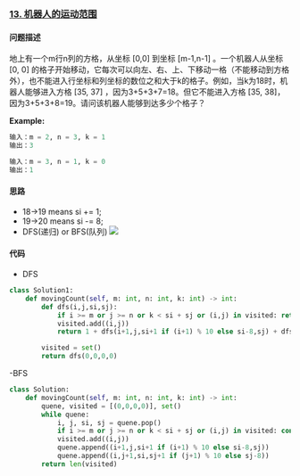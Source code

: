 ### [13. 机器人的运动范围](https://leetcode-cn.com/problems/ji-qi-ren-de-yun-dong-fan-wei-lcof/)

#### 问题描述
地上有一个m行n列的方格，从坐标 [0,0] 到坐标 [m-1,n-1] 。一个机器人从坐标 [0, 0] 的格子开始移动，它每次可以向左、右、上、下移动一格（不能移动到方格外），也不能进入行坐标和列坐标的数位之和大于k的格子。例如，当k为18时，机器人能够进入方格 [35, 37] ，因为3+5+3+7=18。但它不能进入方格 [35, 38]，因为3+5+3+8=19。请问该机器人能够到达多少个格子？

**Example:**
```python
输入：m = 2, n = 3, k = 1
输出：3

输入：m = 3, n = 1, k = 0
输出：1
```

#### 思路
- 18->19 means si += 1;
- 19->20 means si -= 8;
- DFS(递归) or BFS(队列)
![](http://markdown.diobrando0825.cn/2020-10-28-Screen%20Shot%202020-10-28%20at%2010.06.22%20PM.png)

#### 代码
- DFS
```python
class Solution1:
    def movingCount(self, m: int, n: int, k: int) -> int:
        def dfs(i,j,si,sj):
            if i >= m or j >= n or k < si + sj or (i,j) in visited: return 0
            visited.add((i,j))
            return 1 + dfs(i+1,j,si+1 if (i+1) % 10 else si-8,sj) + dfs(i,j+1,si,sj+1 if (j+1) % 10 else sj-8)

        visited = set()
        return dfs(0,0,0,0)
```
-BFS
```python
class Solution:
    def movingCount(self, m: int, n: int, k: int) -> int:
        quene, visited = [(0,0,0,0)], set()
        while quene:
            i, j, si, sj = quene.pop()
            if i >= m or j >= n or k < si + sj or (i,j) in visited: continue
            visited.add((i,j))
            quene.append((i+1,j,si+1 if (i+1) % 10 else si-8,sj))
            quene.append((i,j+1,si,sj+1 if (j+1) % 10 else sj-8))
        return len(visited)
```